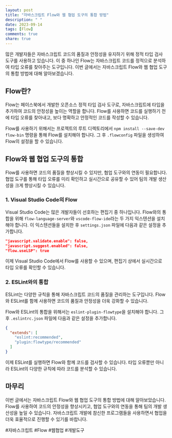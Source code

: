 ```yaml
---
layout: post
title: "자바스크립트 Flow와 웹 협업 도구의 통합 방법"
description: " "
date: 2023-09-14
tags: [Flow]
comments: true
share: true
---
```


많은 개발자들은 자바스크립트 코드의 품질과 안정성을 유지하기 위해 정적 타입 검사 도구를 사용하고 있습니다. 이 중 하나인 Flow는 자바스크립트 코드를 정적으로 분석하여 타입 오류를 찾아주는 도구입니다. 이번 글에서는 자바스크립트 Flow와 웹 협업 도구의 통합 방법에 대해 알아보겠습니다.

## Flow란?

Flow는 페이스북에서 개발한 오픈소스 정적 타입 검사 도구로, 자바스크립트에 타입을 추가하여 코드의 안정성을 높이는 역할을 합니다. Flow를 사용하면 코드를 실행하기 전에 타입 오류를 찾아내고, 보다 명확하고 안정적인 코드를 작성할 수 있습니다.

Flow를 사용하기 위해서는 프로젝트의 루트 디렉토리에서 `npm install --save-dev flow-bin` 명령을 통해 Flow를 설치해야 합니다. 그 후 `.flowconfig` 파일을 생성하여 Flow의 설정을 할 수 있습니다.

## Flow와 웹 협업 도구의 통합

Flow를 사용하면 코드의 품질을 향상시킬 수 있지만, 협업 도구와의 연동이 필요합니다. 협업 도구를 통해 타입 오류를 미리 확인하고 실시간으로 공유할 수 있어 팀의 개발 생산성을 크게 향상시킬 수 있습니다.

### 1. Visual Studio Code의 Flow

Visual Studio Code는 많은 개발자들이 선호하는 편집기 중 하나입니다. Flow와의 통합을 위해 `flow-language-server`와 `vscode-flow-ide`라는 두 가지 익스텐션을 설치해야 합니다. 이 익스텐션들을 설치한 후 `settings.json` 파일에 다음과 같은 설정을 추가합니다.

```json
"javascript.validate.enable": false,
"javascript.suggest.enabled": false,
"flow.useLSP": true
```

이제 Visual Studio Code에서 Flow를 사용할 수 있으며, 편집기 상에서 실시간으로 타입 오류를 확인할 수 있습니다.

### 2. ESLint와의 통합

ESLint는 다양한 규칙을 통해 자바스크립트 코드의 품질을 관리하는 도구입니다. Flow와 ESLint를 함께 사용하면 코드의 품질과 안정성을 더욱 강화할 수 있습니다.

Flow와 ESLint의 통합을 위해서는 `eslint-plugin-flowtype`을 설치해야 합니다. 그 후 `.eslintrc.json` 파일에 다음과 같은 설정을 추가합니다.

```json
{
  "extends": [
    "eslint:recommended",
    "plugin:flowtype/recommended"
  ]
}
```

이제 ESLint를 실행하면 Flow와 함께 코드를 검사할 수 있습니다. 타입 오류뿐만 아니라 ESLint의 다양한 규칙에 따라 코드를 분석할 수 있습니다.

## 마무리

이번 글에서는 자바스크립트 Flow와 웹 협업 도구의 통합 방법에 대해 알아보았습니다. Flow를 사용하여 코드의 안정성을 향상시키고, 협업 도구와의 연동을 통해 팀의 개발 생산성을 높일 수 있습니다. 자바스크립트 개발에 참신한 프로그램들을 사용하면서 협업을 더욱 효율적으로 진행할 수 있기를 바랍니다.

#자바스크립트 #Flow #웹협업 #개발도구